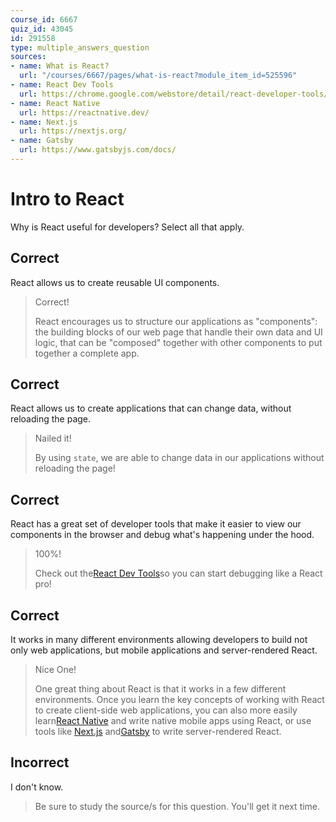 ```yaml
---
course_id: 6667
quiz_id: 43045
id: 291558
type: multiple_answers_question
sources:
- name: What is React?
  url: "/courses/6667/pages/what-is-react?module_item_id=525596"
- name: React Dev Tools
  url: https://chrome.google.com/webstore/detail/react-developer-tools/fmkadmapgofadopljbjfkapdkoienihi?hl=en
- name: React Native
  url: https://reactnative.dev/
- name: Next.js
  url: https://nextjs.org/
- name: Gatsby
  url: https://www.gatsbyjs.com/docs/
---
```


# Intro to React

Why is React useful for developers? Select all that apply.

## Correct

React allows us to create reusable UI components.

> Correct!
> 
> React encourages us to structure our applications as "components": the building
> blocks of our web page that handle their own data and UI logic, that can be
> "composed" together with other components to put together a complete app.

## Correct

React allows us to create applications that can change data, without reloading
the page.

> Nailed it!
> 
> By using `state`, we are able to change data in our applications without
> reloading the page!

## Correct

React has a great set of developer tools that make it easier to view our
components in the browser and debug what's happening under the hood.

> 100%!
> 
> Check out the[React Dev
> Tools](https://chrome.google.com/webstore/detail/react-developer-tools/fmkadmapgofadopljbjfkapdkoienihi?hl=en)so
> you can start debugging like a React pro!

## Correct

It works in many different environments allowing developers to build not only
web applications, but mobile applications and server-rendered React.

> Nice One!
> 
> One great thing about React is that it works in a few different environments.
> Once you learn the key concepts of working with React to create client-side web
> applications, you can also more easily learn[React
> Native](https://reactnative.dev/) and write native mobile apps using React, or
> use tools like [Next.js](https://nextjs.org/)
> and[Gatsby](https://www.gatsbyjs.com/docs/) to write server-rendered React.

## Incorrect

I don't know.

> Be sure to study the source/s for this question. You'll get it next time.
